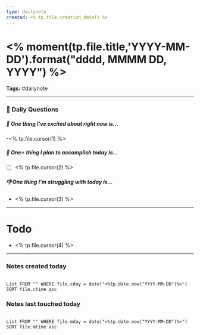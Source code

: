 ```yaml
---
type: dailynote
created: <% tp.file.creation_date() %>
---
```

# <% moment(tp.file.title,'YYYY-MM-DD').format("dddd, MMMM DD, YYYY") %>
**Tags:** #dailynote

---

### 📅 Daily Questions

##### 🙌 One thing I've excited about right now is...
-<% tp.file.cursor(1) %>

##### 🚀 One+ thing I plan to accomplish today is...
- [ ] <% tp.file.cursor(2) %>

##### 👎 One thing I'm struggling with today is...
- <% tp.file.cursor(3) %>

---

# Todo
- <% tp.file.cursor(4) %>

---

### Notes created today
```dataview

List FROM "" WHERE file.cday = date("<%tp.date.now("YYYY-MM-DD")%>") SORT file.ctime asc

```

### Notes last touched today
```dataview

List FROM "" WHERE file.mday = date("<%tp.date.now("YYYY-MM-DD")%>") SORT file.mtime asc

```